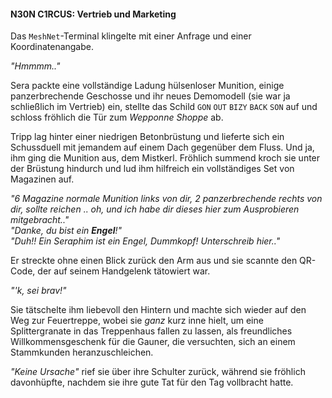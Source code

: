 #### N30N C1RCUS: Vertrieb und Marketing

Das `MeshNet`-Terminal klingelte mit einer Anfrage und einer Koordinatenangabe.

_"Hmmmm.."_

Sera packte eine vollständige Ladung hülsenloser Munition, einige panzerbrechende Geschosse und ihr neues Demomodell (sie war ja schließlich im Vertrieb) ein, stellte das Schild
`GON` `OUT` `BIZY` `BACK` `SON` auf und schloss fröhlich die Tür zum _Wepponne Shoppe_ ab.

Tripp lag hinter einer niedrigen Betonbrüstung und lieferte sich ein Schussduell mit jemandem auf einem Dach gegenüber dem Fluss. Und ja, ihm ging die Munition aus, dem Mistkerl. Fröhlich summend kroch sie unter der Brüstung hindurch und lud ihm hilfreich ein vollständiges Set von Magazinen auf.

_"6 Magazine normale Munition links von dir, 2 panzerbrechende rechts von dir, sollte reichen .. oh, und ich habe dir dieses hier zum Ausprobieren mitgebracht.."_  
_"Danke, du bist ein **Engel**!"_  
_"Duh!! Ein Seraphim ist ein Engel, Dummkopf! Unterschreib hier.."_

Er streckte ohne einen Blick zurück den Arm aus und sie scannte den QR-Code, der auf seinem Handgelenk tätowiert war.

_"'k, sei brav!"_

Sie tätschelte ihm liebevoll den Hintern und machte sich wieder auf den Weg zur Feuertreppe, wobei sie _ganz_ kurz inne hielt, um eine Splittergranate in das Treppenhaus fallen zu lassen, als freundliches Willkommensgeschenk für die Gauner, die versuchten, sich an einem Stammkunden heranzuschleichen.

_"Keine Ursache"_ rief sie über ihre Schulter zurück, während sie fröhlich davonhüpfte, nachdem sie ihre gute Tat für den Tag vollbracht hatte.
